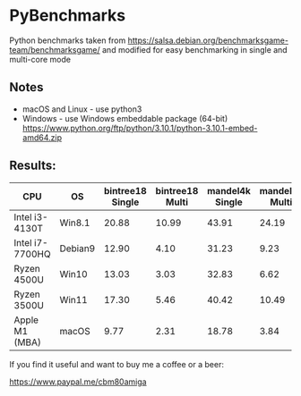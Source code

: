 # PyBenchmarks
Python benchmarks taken from https://salsa.debian.org/benchmarksgame-team/benchmarksgame/
and modified for easy benchmarking in single and multi-core mode

## Notes
* macOS and Linux - use python3
* Windows - use Windows embeddable package (64-bit) https://www.python.org/ftp/python/3.10.1/python-3.10.1-embed-amd64.zip

## Results:

 |CPU|OS|bintree18 Single|bintree18 Multi|mandel4k Single|mandel4k Multi|
 |--|--|--|--|--|--|
 |Intel i3-4130T |  Win8.1 |20.88 |10.99|43.91|24.19|
 |Intel i7-7700HQ|  Debian9|12.90 | 4.10|31.23| 9.23|
 |Ryzen 4500U    |  Win10  |13.03 | 3.03|32.83| 6.62|
 |Ryzen 3500U    |  Win11  |17.30 | 5.46|40.42|10.49|               
 |Apple M1 (MBA) |  macOS  | 9.77 | 2.31|18.78| 3.84|
 

If you find it useful and want to buy me a coffee or a beer:

https://www.paypal.me/cbm80amiga

